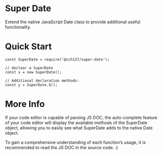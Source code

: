 # Super Date

Extend the native JavaScript Date class to provide additional useful functionality.

# Quick Start

```
const SuperDate = require('@cch137/super-date');

// declear a SuperDate
const x = new SuperDate();

// Additional declaration methods:
const y = SuperDate.$();

```

# More Info

If your code editor is capable of parsing JS DOC, the auto-complete feature of your code editor will display the available methods of the SuperDate object, allowing you to easily see what SuperDate adds to the native Date object.

To gain a comprehensive understanding of each function’s usage, it is recommended to read the JS DOC in the source code. :)
